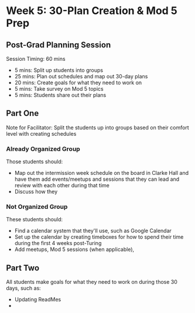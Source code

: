 # Week 5: 30-Plan Creation & Mod 5 Prep
## Post-Grad Planning Session

Session Timing: 60 mins
* 5 mins: Split up students into groups
* 25 mins: Plan out schedules and map out 30-day plans
* 20 mins: Create goals for what they need to work on 
* 5 mins: Take survey on Mod 5 topics
* 5 mins: Students share out their plans

## Part One
Note for Facilitator: Split the students up into groups based on their comfort level with creating schedules
### Already Organized Group
Those students should:
* Map out the intermission week schedule on the board in Clarke Hall and have them add events/meetups and sessions that they can lead and review with each other during that time
* Discuss how they 

### Not Organized Group
These students should:
* Find a calendar system that they'll use, such as Google Calendar
* Set up the calendar by creating timeboxes for how to spend their time during the first 4 weeks post-Turing
* Add meetups, Mod 5 sessions (when applicable), 

## Part Two
All students make goals for what they need to work on during those 30 days, such as:
* Updating ReadMes
* 
